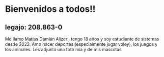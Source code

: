 # Bienvenidos a todos!!
## legajo: 208.863-0

Me llamo Matías Damián Alizeri, tengo 18 años y soy estudiante de sistemas desde 2022.
Amo hacer deportes (especialmente jugar voley), los juegos y los animales. 
Les adjunto una foto mía y de mis mascotas

